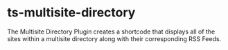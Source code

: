 # ts-multisite-directory

The Multisite Directory Plugin creates a shortcode that displays all of the sites within a multisite directory along with their corresponding RSS Feeds.
